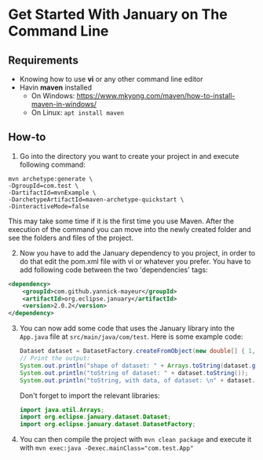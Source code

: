 # Get Started With January on The Command Line

## Requirements

* Knowing how to use **vi** or any other command line editor
* Havin **maven** installed
  * On Windows: https://www.mkyong.com/maven/how-to-install-maven-in-windows/
  * On Linux: `apt install maven`

## How-to

1. Go into the directory you want to create your project in and execute
   following command:
```maven
mvn archetype:generate \
-DgroupId=com.test \
-DartifactId=mvnExample \
-DarchetypeArtifactId=maven-archetype-quickstart \
-DinteractiveMode=false
```
This may take some time if it is the first time you use Maven. After the
execution of the command you can move into the newly created folder and see the
folders and files of the project.

2. Now you have to add the January dependency to you project, in order to do
   that edit the pom.xml file with vi or whatever you prefer. You have to add
following code between the two 'dependencies' tags:
```xml
<dependency>
	<groupId>com.github.yannick-mayeur</groupId>
	<artifactId>org.eclipse.january</artifactId>
	<version>2.0.2</version>
</dependency>
```
3. You can now add some code that uses the January library into the `App.java`
   file at `src/main/java/com/test`. Here is some example code:
   ```java 
   Dataset dataset = DatasetFactory.createFromObject(new double[] { 1,2, 3, 4, 5, 6, 7, 8, 9 });
   // Print the output:
   System.out.println("shape of dataset: " + Arrays.toString(dataset.getShape()));
   System.out.println("toString of dataset: " + dataset.toString());
   System.out.println("toString, with data, of dataset: \n" + dataset.toString(true));
   ```

   Don't forget to import the relevant libraries:
   ```java
   import java.util.Arrays;
   import org.eclipse.january.dataset.Dataset;
   import org.eclipse.january.dataset.DatasetFactory;
   ```

4. You can then compile the project with `mvn clean package` and execute it
   with `mvn exec:java -Dexec.mainClass="com.test.App"`
